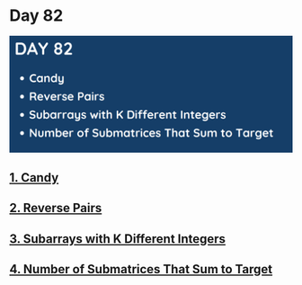 # Day 82

![](../images/day82.png)

## [1. Candy]()

## [2. Reverse Pairs]()

## [3. Subarrays with K Different Integers]()

## [4. Number of Submatrices That Sum to Target]()